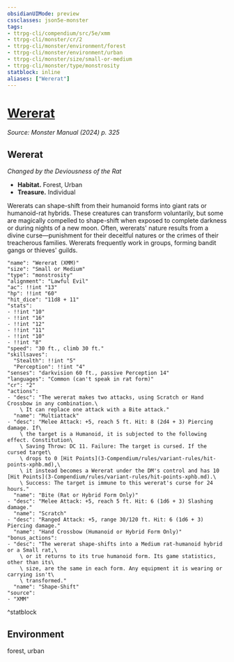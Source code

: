 ```yaml
---
obsidianUIMode: preview
cssclasses: json5e-monster
tags:
- ttrpg-cli/compendium/src/5e/xmm
- ttrpg-cli/monster/cr/2
- ttrpg-cli/monster/environment/forest
- ttrpg-cli/monster/environment/urban
- ttrpg-cli/monster/size/small-or-medium
- ttrpg-cli/monster/type/monstrosity
statblock: inline
aliases: ["Wererat"]
---
```

# [Wererat](3-Compendium\bestiary\monstrosity/wererat-xmm.md)
*Source: Monster Manual (2024) p. 325*  

## Wererat

*Changed by the Deviousness of the Rat*

- **Habitat.** Forest, Urban  
- **Treasure.** Individual  

Wererats can shape-shift from their humanoid forms into giant rats or humanoid-rat hybrids. These creatures can transform voluntarily, but some are magically compelled to shape-shift when exposed to complete darkness or during nights of a new moon. Often, wererats' nature results from a divine curse—punishment for their deceitful natures or the crimes of their treacherous families. Wererats frequently work in groups, forming bandit gangs or thieves' guilds.

```statblock
"name": "Wererat (XMM)"
"size": "Small or Medium"
"type": "monstrosity"
"alignment": "Lawful Evil"
"ac": !!int "13"
"hp": !!int "60"
"hit_dice": "11d8 + 11"
"stats":
- !!int "10"
- !!int "16"
- !!int "12"
- !!int "11"
- !!int "10"
- !!int "8"
"speed": "30 ft., climb 30 ft."
"skillsaves":
  "Stealth": !!int "5"
  "Perception": !!int "4"
"senses": "darkvision 60 ft., passive Perception 14"
"languages": "Common (can't speak in rat form)"
"cr": "2"
"actions":
- "desc": "The wererat makes two attacks, using Scratch or Hand Crossbow in any combination.\
    \ It can replace one attack with a Bite attack."
  "name": "Multiattack"
- "desc": "Melee Attack: +5, reach 5 ft. Hit: 8 (2d4 + 3) Piercing damage. If\
    \ the target is a Humanoid, it is subjected to the following effect. Constitution\
    \ Saving Throw: DC 11. Failure: The target is cursed. If the cursed target\
    \ drops to 0 [Hit Points](3-Compendium/rules/variant-rules/hit-points-xphb.md),\
    \ it instead becomes a Wererat under the DM's control and has 10 [Hit Points](3-Compendium/rules/variant-rules/hit-points-xphb.md).\
    \ Success: The target is immune to this wererat's curse for 24 hours."
  "name": "Bite (Rat or Hybrid Form Only)"
- "desc": "Melee Attack: +5, reach 5 ft. Hit: 6 (1d6 + 3) Slashing damage."
  "name": "Scratch"
- "desc": "Ranged Attack: +5, range 30/120 ft. Hit: 6 (1d6 + 3) Piercing damage."
  "name": "Hand Crossbow (Humanoid or Hybrid Form Only)"
"bonus_actions":
- "desc": "The wererat shape-shifts into a Medium rat-humanoid hybrid or a Small rat,\
    \ or it returns to its true humanoid form. Its game statistics, other than its\
    \ size, are the same in each form. Any equipment it is wearing or carrying isn't\
    \ transformed."
  "name": "Shape-Shift"
"source":
- "XMM"
```
^statblock

## Environment

forest, urban